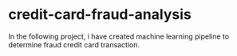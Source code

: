 # credit-card-fraud-analysis
In the following project, i have created machine learning pipeline to determine fraud credit card transaction. 
